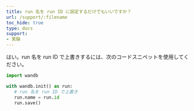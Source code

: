 ```yaml
---
title: run 名を run ID に設定するだけでもいいですか？
url: /support/:filename
toc_hide: true
type: docs
support:
- 実験
---
```


はい。run 名を run ID で上書きするには、次のコードスニペットを使用してください。

```python
import wandb

with wandb.init() as run:
   # run 名を run ID で上書き
   run.name = run.id
   run.save()
```